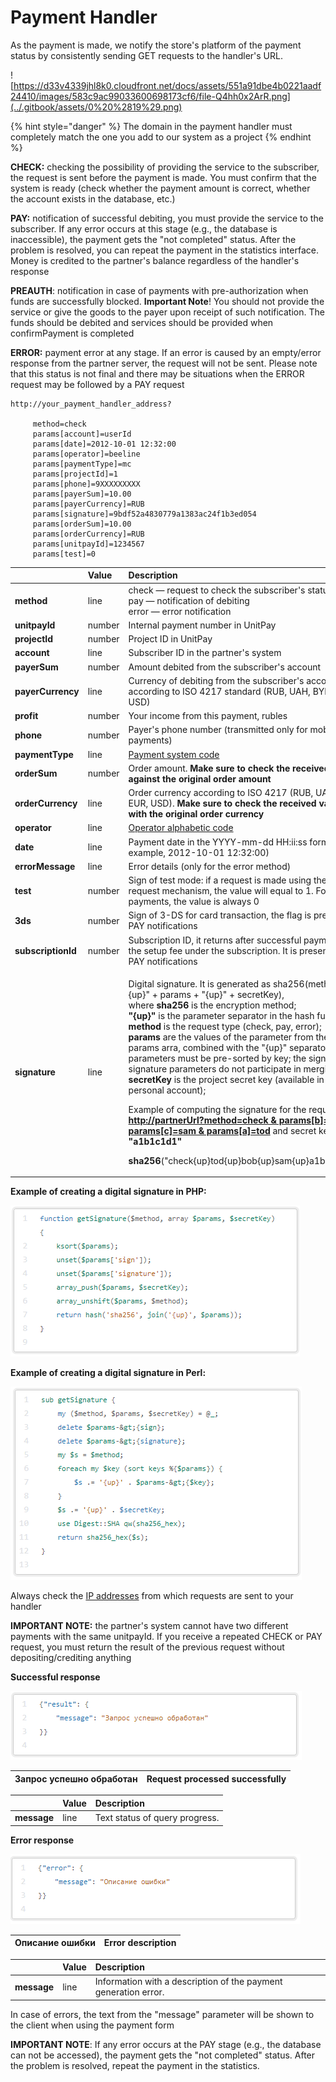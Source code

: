 # Payment Handler

As the payment is made, we notify the store's platform of the payment status by consistently sending GET requests to the handler's URL.

![https://d33v4339jhl8k0.cloudfront.net/docs/assets/551a91dbe4b0221aadf24410/images/583c9ac99033600698173cf6/file-Q4hh0x2ArR.png](../.gitbook/assets/0%20%2819%29.png)

{% hint style="danger" %}
The domain in the payment handler must completely match the one you add to our system as a project
{% endhint %}

**CHECK:** checking the possibility of providing the service to the subscriber, the request is sent before the payment is made. You must confirm that the system is ready \(check whether the payment amount is correct, whether the account exists in the database, etc.\)

**PAY:** notification of successful debiting, you must provide the service to the subscriber. If any error occurs at this stage \(e.g., the database is inaccessible\), the payment gets the "not completed" status. After the problem is resolved, you can repeat the payment in the statistics interface. Money is credited to the partner's balance regardless of the handler's response

**PREAUTH**: notification in case of payments with pre-authorization when funds are successfully blocked. **Important Note**! You should not provide the service or give the goods to the payer upon receipt of such notification. The funds should be debited and services should be provided when confirmPayment is completed

**ERROR:** payment error at any stage. If an error is caused by an empty/error response from the partner server, the request will not be sent. Please note that this status is not final and there may be situations when the ERROR request may be followed by a PAY request

```text
http://your_payment_handler_address?
 
     method=check 
     params[account]=userId 
     params[date]=2012-10-01 12:32:00 
     params[operator]=beeline 
     params[paymentType]=mc 
     params[projectId]=1 
     params[phone]=9XXXXXXXXX 
     params[payerSum]=10.00 
     params[payerCurrency]=RUB 
     params[signature]=9bdf52a4830779a1383ac24f1b3ed054 
     params[orderSum]=10.00 
     params[orderCurrency]=RUB 
     params[unitpayId]=1234567 
     params[test]=0
```

<table>
  <thead>
    <tr>
      <th style="text-align:left"></th>
      <th style="text-align:left"><b>Value</b>
      </th>
      <th style="text-align:left"><b>Description</b>
      </th>
    </tr>
  </thead>
  <tbody>
    <tr>
      <td style="text-align:left"><b>method</b>
      </td>
      <td style="text-align:left">line</td>
      <td style="text-align:left">check &#x2014; request to check the subscriber&apos;s status
        <br />pay &#x2014; notification of debiting
        <br />error &#x2014; error notification</td>
    </tr>
    <tr>
      <td style="text-align:left"><b>unitpayId </b>
      </td>
      <td style="text-align:left">number</td>
      <td style="text-align:left">Internal payment number in UnitPay</td>
    </tr>
    <tr>
      <td style="text-align:left"><b>projectId </b>
      </td>
      <td style="text-align:left">number</td>
      <td style="text-align:left">Project ID in UnitPay</td>
    </tr>
    <tr>
      <td style="text-align:left"><b>account </b>
      </td>
      <td style="text-align:left">line</td>
      <td style="text-align:left">Subscriber ID in the partner&apos;s system</td>
    </tr>
    <tr>
      <td style="text-align:left"><b>payerSum</b>
      </td>
      <td style="text-align:left">number</td>
      <td style="text-align:left">Amount debited from the subscriber&apos;s account</td>
    </tr>
    <tr>
      <td style="text-align:left"><b>payerCurrency</b>
      </td>
      <td style="text-align:left">line</td>
      <td style="text-align:left">Currency of debiting from the subscriber&apos;s account according to ISO
        4217 standard (RUB, UAH, BYN, EUR, USD)</td>
    </tr>
    <tr>
      <td style="text-align:left"><b>profit</b>
      </td>
      <td style="text-align:left">number</td>
      <td style="text-align:left">Your income from this payment, rubles</td>
    </tr>
    <tr>
      <td style="text-align:left"><b>phone</b>
      </td>
      <td style="text-align:left">number</td>
      <td style="text-align:left">Payer&apos;s phone number (transmitted only for mobile payments)</td>
    </tr>
    <tr>
      <td style="text-align:left"><b>paymentType</b>
      </td>
      <td style="text-align:left">line</td>
      <td style="text-align:left"><a href="../book-of-reference/payment-system-codes.md">Payment system code</a>
      </td>
    </tr>
    <tr>
      <td style="text-align:left"><b>orderSum</b>
      </td>
      <td style="text-align:left">number</td>
      <td style="text-align:left">Order amount.<b> Make sure to check the received value against the original order amount</b>
      </td>
    </tr>
    <tr>
      <td style="text-align:left"><b>orderCurrency</b>
      </td>
      <td style="text-align:left">line</td>
      <td style="text-align:left">Order currency according to ISO 4217 (RUB, UAH, BYN, EUR, USD).<b> Make sure to check the received value with the original order currency</b>
      </td>
    </tr>
    <tr>
      <td style="text-align:left"><b>operator</b>
      </td>
      <td style="text-align:left">line</td>
      <td style="text-align:left"><a href="../book-of-reference/operator-codes.md">Operator alphabetic code</a>
      </td>
    </tr>
    <tr>
      <td style="text-align:left"><b>date</b>
      </td>
      <td style="text-align:left">line</td>
      <td style="text-align:left">Payment date in the YYYY-mm-dd HH:ii:ss format (for example, 2012-10-01
        12:32:00)</td>
    </tr>
    <tr>
      <td style="text-align:left"><b>errorMessage</b>
      </td>
      <td style="text-align:left">line</td>
      <td style="text-align:left">Error details (only for the error method)</td>
    </tr>
    <tr>
      <td style="text-align:left"><b>test</b>
      </td>
      <td style="text-align:left">number</td>
      <td style="text-align:left">Sign of test mode: if a request is made using the test request mechanism,
        the value will equal to 1. For real payments, the value is always 0</td>
    </tr>
    <tr>
      <td style="text-align:left"><b>3ds</b>
      </td>
      <td style="text-align:left">number</td>
      <td style="text-align:left">Sign of 3-DS for card transaction, the flag is present for PAY notifications</td>
    </tr>
    <tr>
      <td style="text-align:left"><b>subscriptionId</b>
      </td>
      <td style="text-align:left">number</td>
      <td style="text-align:left">Subscription ID, it returns after successful payment of the setup fee
        under the subscription. It is present for PAY notifications</td>
    </tr>
    <tr>
      <td style="text-align:left"><b>signature</b>
      </td>
      <td style="text-align:left">line</td>
      <td style="text-align:left">
        <p>Digital signature. It is generated as sha256(method + &quot;{up}&quot;
          + params + &quot;{up}&quot; + secretKey),
          <br />where <b>sha256</b> is the encryption method;
          <br /><b>&quot;{up}&quot;</b> is the parameter separator in the hash function;
          <br
          /><b>method</b> is the request type (check, pay, error);
          <br /><b>params</b> are the values of the parameter from the params arra, combined
          with the &quot;{up}&quot; separator. All parameters must be pre-sorted
          by key; the sign and signature parameters do not participate in merging;
          <br
          /><b>secretKey</b> is the project secret key (available in your personal
          account);</p>
        <p>Example of computing the signature for the request <a href="http://partnerurl/?method=check%20&amp;%20params%5bb%5d=bob&amp;params%5bc%5d=sam&amp;params%5ba%5d=tod"><b>http://partnerUrl?method=check &amp; params[b]=bob &amp; params[c]=sam &amp; params[a]=tod</b></a> and
          secret key <b>&quot;a1b1c1d1&quot;</b>
        </p>
        <p><b>sha256</b>(&quot;check{up}tod{up}bob{up}sam{up}a1b1c1d1&quot;)</p>
      </td>
    </tr>
  </tbody>
</table>

**Example of creating a digital signature in PHP:**

![](../.gitbook/assets/2%20%2823%29.png)

**Example of creating a digital signature in Perl:**

![](../.gitbook/assets/3%20%283%29.png)

Always check the [IP addresses](../book-of-reference/ip-addresses.md) from which requests are sent to your handler

**IMPORTANT NOTE:** the partner's system cannot have two different payments with the same unitpayId. If you receive a repeated CHECK or PAY request, you must return the result of the previous request without depositing/crediting anything

**Successful response**

![](../.gitbook/assets/4%20%285%29.png)

| Запрос успешно обработан | Request processed successfully |
| :--- | :--- |


|  | **Value** | **Description** |
| :--- | :--- | :--- |
| **message** | line | Text status of query progress. |

**Error response**

![](../.gitbook/assets/5.png)

| Описание ошибки | Error description |
| :--- | :--- |


|  | **Value** | **Description** |
| :--- | :--- | :--- |
| **message** | line | Information with a description of the payment generation error. |

In case of errors, the text from the "message" parameter will be shown to the client when using the payment form

**IMPORTANT NOTE**: If any error occurs at the PAY stage \(e.g., the database can not be accessed\), the payment gets the "not completed" status. After the problem is resolved, repeat the payment in the statistics.

